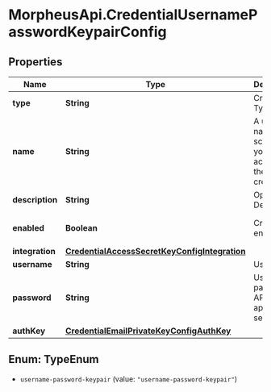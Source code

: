 # MorpheusApi.CredentialUsernamePasswordKeypairConfig

## Properties

Name | Type | Description | Notes
------------ | ------------- | ------------- | -------------
**type** | **String** | Credential Type Code | 
**name** | **String** | A unique name scoped to your account for the credential | 
**description** | **String** | Optional Description | [optional] 
**enabled** | **Boolean** | Credential enabled | [optional] [default to true]
**integration** | [**CredentialAccessSecretKeyConfigIntegration**](CredentialAccessSecretKeyConfigIntegration.md) |  | [optional] 
**username** | **String** | Username | 
**password** | **String** | User password, API Key, or applicable secret | 
**authKey** | [**CredentialEmailPrivateKeyConfigAuthKey**](CredentialEmailPrivateKeyConfigAuthKey.md) |  | 



## Enum: TypeEnum


* `username-password-keypair` (value: `"username-password-keypair"`)





